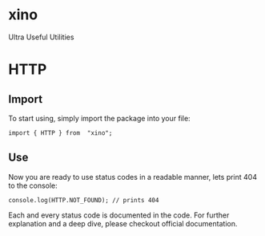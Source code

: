 # xino
Ultra Useful Utilities


# HTTP

## Import
To start using, simply import the package into your file:

    import { HTTP } from  "xino";


## Use
Now you are ready to use status codes in a readable manner, lets print 404 to the console:

    console.log(HTTP.NOT_FOUND); // prints 404

Each and every status code is documented in the code. For further explanation and a deep dive, please checkout official documentation.